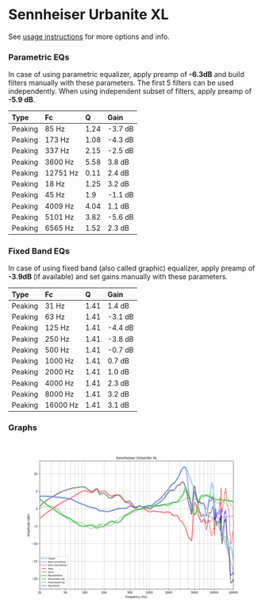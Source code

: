 # Sennheiser Urbanite XL
See [usage instructions](https://github.com/jaakkopasanen/AutoEq#usage) for more options and info.

### Parametric EQs
In case of using parametric equalizer, apply preamp of **-6.3dB** and build filters manually
with these parameters. The first 5 filters can be used independently.
When using independent subset of filters, apply preamp of **-5.9 dB**.

| Type    | Fc       |    Q | Gain    |
|:--------|:---------|:-----|:--------|
| Peaking | 85 Hz    | 1.24 | -3.7 dB |
| Peaking | 173 Hz   | 1.08 | -4.3 dB |
| Peaking | 337 Hz   | 2.15 | -2.5 dB |
| Peaking | 3600 Hz  | 5.58 | 3.8 dB  |
| Peaking | 12751 Hz | 0.11 | 2.4 dB  |
| Peaking | 18 Hz    | 1.25 | 3.2 dB  |
| Peaking | 45 Hz    | 1.9  | -1.1 dB |
| Peaking | 4009 Hz  | 4.04 | 1.1 dB  |
| Peaking | 5101 Hz  | 3.82 | -5.6 dB |
| Peaking | 6565 Hz  | 1.52 | 2.3 dB  |

### Fixed Band EQs
In case of using fixed band (also called graphic) equalizer, apply preamp of **-3.9dB**
(if available) and set gains manually with these parameters.

| Type    | Fc       |    Q | Gain    |
|:--------|:---------|:-----|:--------|
| Peaking | 31 Hz    | 1.41 | 1.4 dB  |
| Peaking | 63 Hz    | 1.41 | -3.1 dB |
| Peaking | 125 Hz   | 1.41 | -4.4 dB |
| Peaking | 250 Hz   | 1.41 | -3.8 dB |
| Peaking | 500 Hz   | 1.41 | -0.7 dB |
| Peaking | 1000 Hz  | 1.41 | 0.7 dB  |
| Peaking | 2000 Hz  | 1.41 | 1.0 dB  |
| Peaking | 4000 Hz  | 1.41 | 2.3 dB  |
| Peaking | 8000 Hz  | 1.41 | 3.2 dB  |
| Peaking | 16000 Hz | 1.41 | 3.1 dB  |

### Graphs
![](./Sennheiser%20Urbanite%20XL.png)